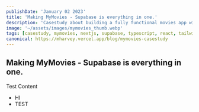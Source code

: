 ```yaml
---
publishDate: 'January 02 2023'
title: 'Making MyMovies - Supabase is everything in one.'
description: 'Casestudy about building a fully functional movies app with Typescript, Nextjs and Supabase.'
image: '~/assets/images/mymovies_thumb.webp'
tags: [casestudy, mymovies, nextjs, supabase, typescript, react, tailwind css]
canonical: https://mharvey.vercel.app/blog/mymovies-casestudy
---
```


## Making MyMovies - Supabase is everything in one.

Test Content

- HI
- TEST